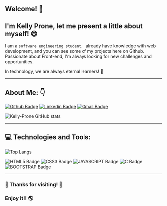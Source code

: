 ## Welcome! 👋

## I'm Kelly Prone, let me present a little about myself! :smile:

I am a ```software engineering student```. I already have knowledge with web development, and you can see some of my projects here on Github. Passionate about Front-end, I'm always looking for new challenges and opportunities.

In technology, we are always eternal learners! :star2:

------------------------------
## About Me: :point_down:


[![Github Badge](https://img.shields.io/badge/-Github-000?style=flat-square&logo=Github&logoColor=white&link=https://github.com/Kelly-Prone)](https://github.com/Kelly-Prone)
[![Linkedin Badge](https://img.shields.io/badge/-LinkedIn-blue?style=flat-square&logo=Linkedin&logoColor=white&link=https://www.linkedin.com/in/kelly-prone/)](https://www.linkedin.com/in/kelly-prone/)
[![Gmail Badge](https://img.shields.io/badge/-Gmail-c14438?style=flat-square&logo=Gmail&logoColor=white&link=mailto:kelly.prone2@gmail.com)](mailto:kelly.prone2@gmail.com)



![Kelly-Prone GitHub stats](https://github-readme-stats.vercel.app/api?username=Kelly-Prone&hide=contribs,prs)

-----------------------------
## :computer: Technologies and Tools: 

[![Top Langs](https://github-readme-stats.vercel.app/api/top-langs/?username=Kelly-Prone&layout=compact)](https://github.com/Kelly-Prone/github-readme-stats)

![HTML5 Badge](https://img.shields.io/badge/HTML5-E34F26?style=for-the-badge&logo=html5&logoColor=white)
![CSS3 Badge](https://img.shields.io/badge/CSS3-1572B6?style=for-the-badge&logo=css3&logoColor=white)
![JAVASCRIPT Badge](https://img.shields.io/badge/JavaScript-323330?style=for-the-badge&logo=javascript&logoColor=F7DF1E)
![C Badge](https://img.shields.io/badge/C-00599C?style=for-the-badge&logo=c&logoColor=white)
![BOOTSTRAP Badge](https://img.shields.io/badge/Bootstrap-563D7C?style=for-the-badge&logo=bootstrap&logoColor=white)

------------------------------

### :star2: Thanks for visiting! :star2:

### Enjoy it!! :earth_americas:


